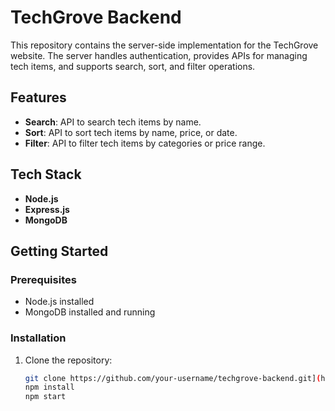 # TechGrove Backend

This repository contains the server-side implementation for the TechGrove website. The server handles authentication, provides APIs for managing tech items, and supports search, sort, and filter operations.

## Features


- **Search**: API to search tech items by name.
- **Sort**: API to sort tech items by name, price, or date.
- **Filter**: API to filter tech items by categories or price range.

## Tech Stack

- **Node.js**
- **Express.js**
- **MongoDB**


## Getting Started

### Prerequisites

- Node.js installed
- MongoDB installed and running

### Installation

1. Clone the repository:

   ```bash
   git clone https://github.com/your-username/techgrove-backend.git](https://github.com/shihab-shamim/techGrove-server
   npm install
   npm start
